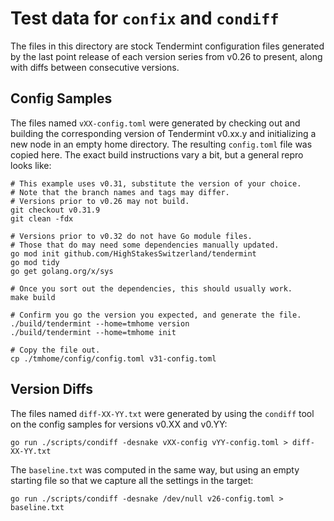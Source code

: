 # Test data for `confix` and `condiff`

The files in this directory are stock Tendermint configuration files generated
by the last point release of each version series from v0.26 to present, along
with diffs between consecutive versions.

## Config Samples

The files named `vXX-config.toml` were generated by checking out and building
the corresponding version of Tendermint v0.xx.y and initializing a new node in
an empty home directory. The resulting `config.toml` file was copied here.
The exact build instructions vary a bit, but a general repro looks like:

```shell
# This example uses v0.31, substitute the version of your choice.
# Note that the branch names and tags may differ.
# Versions prior to v0.26 may not build.
git checkout v0.31.9
git clean -fdx

# Versions prior to v0.32 do not have Go module files.
# Those that do may need some dependencies manually updated.
go mod init github.com/HighStakesSwitzerland/tendermint
go mod tidy
go get golang.org/x/sys

# Once you sort out the dependencies, this should usually work.
make build

# Confirm you go the version you expected, and generate the file.
./build/tendermint --home=tmhome version
./build/tendermint --home=tmhome init

# Copy the file out.
cp ./tmhome/config/config.toml v31-config.toml
```

## Version Diffs

The files named `diff-XX-YY.txt` were generated by using the `condiff` tool on
the config samples for versions v0.XX and v0.YY:

```shell
go run ./scripts/condiff -desnake vXX-config vYY-config.toml > diff-XX-YY.txt
```

The `baseline.txt` was computed in the same way, but using an empty starting
file so that we capture all the settings in the target:

```shell
go run ./scripts/condiff -desnake /dev/null v26-config.toml > baseline.txt
```
